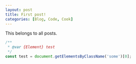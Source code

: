 ```yaml
---
layout: post
title: First post!
categories: [Blog, Code, Cook]
---
```


This belongs to all posts.

```javascript
/**
 * @var {Element} test
 */
const test = document.getElementsByClassName('some')[0];
```